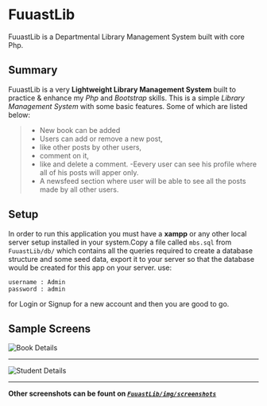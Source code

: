 # FuuastLib
FuuastLib is a Departmental Library Management System built with core Php.

## Summary
FuuastLib is a very **Lightweight Library Management System** built to practice & enhance my *Php* and *Bootstrap* skills.
This is a simple *Library Management System* with some basic features.
Some of which are listed below:
> - New book can be added
> - Users can add or remove a new post, 
> - like other posts by other users, 
> - comment on it, 
> - like and delete  a comment. 
> -Eevery user can see his profile where all of his posts will apper only.
> - A newsfeed section where user will be able to see all the posts made by all other users.

## Setup
In order to run this application you must have a **xampp** or any other local server setup installed in your system.Copy a file called 
`mbs.sql` from `FuuastLib/db/` which contains all the queries required to create a database structure and some seed data,
export it to your server so that the database would be created for this app on your server.
use:
```
username : Admin
password : admin
```
for Login or Signup for a new account and then you are good to go.

## Sample Screens
![*Book Details*](https://github.com/amshehzad/FuuastLib/blob/master/img/screenshots/book-detail.JPG)

-------------------

![*Student Details*](https://github.com/amshehzad/FuuastLib/blob/master/img/screenshots/student-detail.JPG)

-------------------
**Other screenshots can be fount on  [*`FuuastLib/img/screenshots`*](https://github.com/amshehzad/FuuastLib/tree/master/img/screenshots/)**

